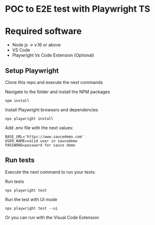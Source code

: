 # POC to E2E test with Playwright TS

# Required software

- Node js -> v.16 or above
- VS Code
- Playwright Vs Code Extension (Optional)

## Setup Playwright

Clone this repo and execute the next commands

Navigate to the folder and install the NPM packages

```console
npm install
```

Install Playwright browsers and dependencies

```console
npx playwright install
```

Add .env file with the next values:

```
BASE_URL='https://www.saucedemo.com'
USER_NAME=valid user in saucedemo
PASSWORD=password for sauce demo
```

## Run tests

Execute the next command to run your tests:

Run tests 

```console
npx playwright test
```

Run the test with UI mode

```console
npx playwright test --ui
```

Or you can run with the Visual Code Extension